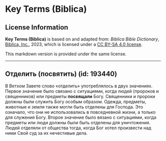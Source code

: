 # Key Terms (Biblica)

## License Information

**Key Terms (Biblica)** is based on and adapted from: _Biblica Bible Dictionary_, [Biblica, Inc.](https://www.biblica.com/), 2023, which is licensed under a [CC BY-SA 4.0 license](https://creativecommons.org/licenses/by-sa/4.0/legalcode.en).

This markdown version is provided under the same license.



--------------------------------

## Отделить (посвятить) (id: 193440)

В Ветхом Завете слово «отделить» употреблялось в двух значениях. Первое значение было связано с ситуациями, когда людей (пророков и священников) или предметы **посвящали** Богу. Священники и пророки должны были служить Богу особым образом. Одежда, предметы, животные и земля также могли быть отделены для Господа. Это означало, что они не использовались в повседневной жизни, а только для служения Богу. Второе значение было вязано с ситуациями, когда предметы или люди должны были быть отделены для уничтожения. Людей отделяли от общества тогда, когда Бог хотел произвести над ними Свой суд за их нечестивые дела.


